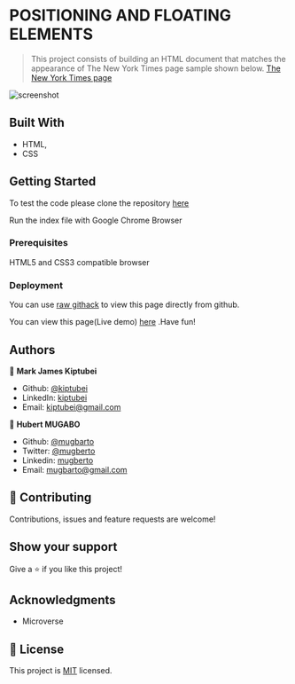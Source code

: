 # POSITIONING AND FLOATING ELEMENTS

> This project consists of building an HTML document that matches the appearance of The New York Times page sample shown below.
[The New York Times page](https://www.nytimes.com/2014/03/18/science/space/detection-of-waves-in-space-buttresses-landmark-theory-of-big-bang.html?_r=0)

![screenshot](./images/app_screenshot.png)

## Built With

- HTML,
- CSS

## Getting Started

To test the code please clone the repository [here](https://github.com/kiptubei/newyork-times)

Run the index file with Google Chrome Browser

### Prerequisites

HTML5 and CSS3 compatible browser

### Deployment

You can use [raw githack](https://raw.githack.com/) to view this page directly from github.

You can view this page\(Live demo\) [here](https://rawcdn.githack.com/kiptubei/newyork-times/ac0fc7c295156e954af989879dcba108583f2b9b/index.html) .Have fun!

## Authors

👤 **Mark James Kiptubei**

- Github: [@kiptubei](https://github.com/kiptubei)
- LinkedIn: [kiptubei](https://www.linkedin.com/in/mark-james-k-aa875829)
- Email: kiptubei@gmail.com

👤 **Hubert MUGABO**

- Github: [@mugbarto](https://github.com/mugberto)
- Twitter: [@mugberto](https://twitter.com/mugberto)
- Linkedin: [mugberto](https://www.linkedin.com/in/hubert-mugabo-23144b6a/)
- Email: mugbarto@gmail.com


## 🤝 Contributing

Contributions, issues and feature requests are welcome!


## Show your support

Give a ⭐️ if you like this project!

## Acknowledgments

- Microverse

## 📝 License

This project is [MIT](lic.url) licensed.
